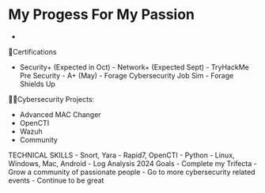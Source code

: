<h1> My Progess For My Passion </h1>

- 
</h2> 📜Certifications </h2>

- Security+ (Expected in Oct)
-​ Network+ (Expected Sept)
​- TryHackMe Pre Security
-​ A+ (May)
​- Forage Cybersecurity Job Sim
-​ Forage Shields Up


</h3>👨‍💻Cybersecurity Projects: </h3>

-  Advanced MAC Changer
-  OpenCTI
-  Wazuh
-  Community

</h3> TECHNICAL SKILLS </h3>
-  Snort, Yara
-  Rapid7, OpenCTI
-  Python
-  Linux, Windows, Mac, Android
-  Log Analysis


</h3> 2024 Goals </h3>
- Complete my Trifecta 
- Grow a community of passionate people 
- Go to more cybersecurity related events 
- Continue to be great